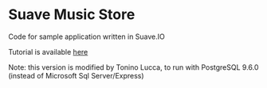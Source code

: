 # Suave Music Store
Code for sample application written in Suave.IO

Tutorial is available [here](https://www.gitbook.com/book/theimowski/suave-music-store)

Note: this version is modified by Tonino Lucca, to run with PostgreSQL 9.6.0 (instead of Microsoft Sql Server/Express)


